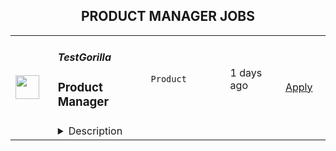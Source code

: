 <div align="center"><h2>PRODUCT MANAGER JOBS</h2></div><table><tr>
                <td width="100" height="100" rowspan="2">
                    <img src="https://weworkremotely.com/assets/IsotypeV2-1ebe3dd57673f3e8d02b7490bc0faaef55d6a95d3a4aaf17298bd3ed503ae7fe.svg" width="38px" height="auto">
                </td>
                <td width="300">
                    <h5>TestGorilla</h5>
                    <h3> Product Manager</h3>
                </td>
                <td width="300">
                    <code>Product</code>
                </td>
                <td width="200">
                <text>1 days ago</text>
                </td>
                <td width="100" rowspan="2">
                <a href="https://weworkremotely.com/remote-jobs/testgorilla-product-manager" align="right" target="_blank">Apply</a>
                </td>
            </tr>
            <tr>
                <td colspan="3">
                <details><summary>Description</summary>
                

<p>
  <strong>Headquarters:</strong> Amsterdam
    <br /><strong>URL:</strong> <a href="https://www.testgorilla.com/">https://www.testgorilla.com/</a>
</p>

<div>Hi,</div><div><br></div><div>I’m Michel, the Head of Product at TestGorilla. We’re a fast-growing HR tech startup that helps teams make better hiring decisions faster and bias-free.</div><div><br></div><div>Over the past year, we’ve experienced tremendous growth. More than 5,700 companies have replaced CVs with our assessments to screen candidates in an unbiased and data-driven way. </div><div><br></div><div>As we scale our efforts in 2022 and beyond, we’re looking for a <strong>Product Manager </strong>who’s passionate about building amazing product experiences and helping people land dream jobs. </div><div>
<br><br>
</div><div><strong>What’s in it for you?</strong></div><ul>
<li>Helping shape a fast-growing HR tech startup as an early employee</li>
<li>Fully remote position with bright, motivated, and friendly colleagues around the world </li>
<li>Competitive salary + Share appreciation rights (SARs)</li>
<li>Flexible hours and vacation</li>
<li>Paid parental leave </li>
<li>Remote working budget: €1,000 per year</li>
<li>Learning and development budget: 3.5% of salary</li>
</ul><div><br></div><h1>The job in a nutshell</h1><div>As a <strong>Product Manager</strong>, you’ll be responsible for creating and shipping products that help hundreds of thousands of users around the world land their dream job. <br><br>
</div><div>Together with a cross-functional team, you’ll take ownership of translating our product vision and strategy into a roadmap, ensure seamless product delivery and drive feedback loops on what has been shipped. </div><div>Your goal is to give our customers and their candidates the best experience possible out there! This is an amazing opportunity for a product manager that is looking to embark on an entrepreneurial journey and is ready to put a dent in the universe! </div><div><br></div><div><br></div><h1><strong>You’ll spend time on the following:</strong></h1><ul>
<li>Define a vision, strategy and roadmap that drives maximum impact for your area of the customer and candidate experience</li>
<li>
<a href="https://www.testgorilla.com/test-library/role-specific-skills-tests/product-owner-test/">Drive product execution</a>: gather requirements, define functionality, set goals, deliver with your team against these goals, resolve quality issues</li>
<li>Work with cross-functional stakeholders (Customer Success, Sales, Marketing, etc.). to factor their requirements into product decisions</li>
<li>Talk to users on a regular basis: our customers that create assessments as well as candidates taking the assessment</li>
<li>Leverage data and user insights to create solutions that satisfy and solve user needs</li>
<li>Create clear and thoughtful documentation that can easily be understood and used by both technical and non-technical stakeholders</li>
<li>Ensure UX and product-led growth is at the heart of what we build</li>
<li>Gain a broader understanding of trends in the HR and HR-tech vertical that impact product development</li>
<li>Work in a collaborative, talented distributed team across the globe<br><br>
</li>
</ul><div> </div><div><br></div><h1><strong>Here's what we are looking for:</strong></h1><ul>
<li>You are inspired by our mission to put <em>one billion people in dream jobs</em>
</li>
<li>You are fully aligned with our <a href="https://www.testgorilla.com/careers/">values </a>
</li>
<li>You have a track record of shipping and scaling high quality products that effectively service the needs of both customers and the business</li>
<li>You have creative and innovative problem solving skills and feel comfortable engaging in detailed conversations about strategy and product design with both non-technical and technical audiences</li>
<li>You are data driven and use that skill to drive strategic decisions for the product you are working on. Making sure we tackle the biggest opportunities in the most effective way</li>
<li>You’re able to think big, but start small. You can establish a north star for your product while maintaining an agile mindset towards getting there.</li>
<li>You have a user-first mindset. You’re passionate about understanding their needs and continuously improving their experience</li>
<li>You have strong collaboration and relationship building skills that allow you to build cross-functional relationships</li>
<li>You have excellent communication skills (both written and verbal) and attention to detail</li>
<li>You are comfortable with ambiguity and thrive in the fast paced environment of an early-stage startup that is operating remotely around the globe<br><br>
</li>
</ul><div>
<em>We typically expect candidates with at least 2  y. of experience in a Product Management position to have the skills mentioned above.<br></em><br>
</div><div> </div><h1><strong>Bonus points if…</strong></h1><ul>
<li>You have experience working in a high growth product-led startup</li>
<li>You have domain experience working in HR-tech and/or SaaS</li>
<li>You have led detailed short-term product roadmaps while keeping the longer term vision intact</li>
<li>You have strong experience with UI/UX design, and you are passionate about design and creating beautiful products<br><br>
</li>
</ul><div><br></div><h1><strong>Interested?</strong></h1><div>
<br>We don’t offer rainbow glitter unicorns or dog-friendly offices (we literally don’t have an office), but we do offer real people, solid core values, and a product meant to give everyone a fair, unbiased chance at their dream jobs.</div><div>
<br>Here at TestGorilla, we eat our own dog food. We use our assessment platform to make sure we make the best hiring decisions faster and bias-free. </div><div>
<br>So if this role sounds like a good fit for you, I’d like you to apply by taking this assessment. This will take about an hour and will focus on your soft and hard skills required to succeed in this role. It’s also a great opportunity for you to get to know our product!</div><div>
<br>After passing the assessment, your first round of interviews will zoom in on your product management competencies. In two sessions we’ll dive deep into product delivery, stakeholder management, product strategy and more.</div><div>
<br>The final round consists of two interviews with people you’ll collaborate with in the organization and a presentation of your case resolution.</div><div>
<br>If you’re hired, I’ll do everything I can to help you succeed at TestGorilla and throughout the rest of your career!</div><div><br></div>

<p><strong>To apply:</strong> <a href="https://weworkremotely.com/remote-jobs/testgorilla-product-manager">https://weworkremotely.com/remote-jobs/testgorilla-product-manager</a></p>

                </details>
                </td>
            </tr>,<tr>
                <td width="100" height="100" rowspan="2">
                    <img src="https://wwr-pro.s3.amazonaws.com/logos/0076/2157/logo.gif" width="38px" height="auto">
                </td>
                <td width="300">
                    <h5>SafetyWing</h5>
                    <h3> Product Manager Nomad Insurance</h3>
                </td>
                <td width="300">
                    <code>Product</code>
                </td>
                <td width="200">
                <text>32 days ago</text>
                </td>
                <td width="100" rowspan="2">
                <a href="https://weworkremotely.com/remote-jobs/safetywing-product-manager-nomad-insurance-1" align="right" target="_blank">Apply</a>
                </td>
            </tr>
            <tr>
                <td colspan="3">
                <details><summary>Description</summary>
                <img src="https://we-work-remotely.imgix.net/logos/0076/2157/logo.gif?ixlib=rails-4.0.0&w=50&h=50&dpr=2&fit=fill&auto=compress" />

<p>
  <strong>Headquarters:</strong> San Francisco
    <br /><strong>URL:</strong> <a href="https://safetywing.com">https://safetywing.com</a>
</p>

<div>
<a href="https://safetywing.com/"><strong>SafetyWing</strong></a> (YC W18) is seeking an ambitious and creative <strong>Product Manager - Nomad Insurance</strong> to help make our product something our customers love so much they’ll tell their friends about it. <br><br><strong>Nomad Insurance</strong> is rapidly scaling, and we need an experienced product leader to partner with the General Manager to own and implement the product roadmap. You will be working on the very first product we have launched.<br><br>
</div><div>
<br>💻 <strong>Your responsibilities will include</strong><br><br>
</div><ul>
<li>Identify the most pressing issues in the product, find creative solutions to them, and quickly implement improvements with optimism and enthusiasm. </li>
<li>Lead cross-functional projects most important to the team. If you were to join today, these would include things like implementing better processes for handling customer claims and working with legal, compliance, and partnership stakeholders to improve both our current nomad insurance product and our affiliate product for ambassadors.</li>
<li>Help Nomad Insurance achieve its potential by understanding the latest status of all priority projects happening, pushing goals to be met, and being a jack of all trades to support your team in implementation. </li>
<li>Build out operational systems and automation SafetyWing as we scale and grow, and ultimately make a product people love so much they tell their friends about it.</li>
</ul><div>
<br><br>🧪 <strong>We are looking for someone who</strong><br><br>
</div><ul>
<li>Is ambitious, organized, and great with a verbal and written communication</li>
<li>Has had Product Management experience or equivalent experience as an entrepreneur. Ideally, you’ve also worked in the B2C space before.</li>
<li>Has strong leadership skills and the ability to make people around you fulfill their potential.</li>
<li>Is comfortable with product development cycles and ready to iterate and innovate on our processes. </li>
<li>Has a growth-oriented mindset and is motivated by challenging growth targets.</li>
<li>Has the ability to plan a project, gather the resources and see it through to completion no matter what challenges you encounter.</li>
<li>Has good judgment in making something people love so much they tell their friends.</li>
</ul><div>
<br><strong>😀 We like to work with people who</strong>
</div><ul>
<li>Want to help build a global social safety net on the Internet.</li>
<li>Think for themselves instead of copying others.</li>
<li>Are willing to try new things, even with the risk of failure.</li>
<li>Are intellectually curious and open to new ideas.</li>
<li>Are creative and bold in the face of any problems.</li>
<li>Have strong integrity and do the right thing.</li>
</ul><div>
<br>🧘 <strong>What we offer</strong><br><br>
</div><div>We operate in a fully remote work environment – work from anywhere globally. <br><br>You will receive salary and equity compensation, health insurance, a laptop, a minimum of four weeks of the yearly vacation, personal development budget, attendance of professional conferences (and much more 😉).<br><br>We have a minimum of two annual team gatherings where you will join us. The previous gatherings were in  Ljubljana, San Francisco, and Mexico.<br><br>We are looking forward to hearing from you!</div><div>
<br><br><strong>About SafetyWing</strong><br><br>
</div><div>
<strong>SafetyWing</strong> was founded to support nomads like ourselves by building an adaptable software-based global social safety net.<br><strong>Our products</strong> are created by a fully remote team distributed across the globe and stretching ten timezones while headquartered in San Francisco.<br><strong>We’re here</strong> to remove the role of geographical borders as a barrier to equal opportunities and freedom for everyone.</div><div><br></div><div><br></div>

<p><strong>To apply:</strong> <a href="https://weworkremotely.com/remote-jobs/safetywing-product-manager-nomad-insurance-1">https://weworkremotely.com/remote-jobs/safetywing-product-manager-nomad-insurance-1</a></p>

                </details>
                </td>
            </tr>,<tr>
                <td width="100" height="100" rowspan="2">
                    <img src="https://remotive.com/job/1339868/logo" width="38px" height="auto">
                </td>
                <td width="300">
                    <h5>Customer.io</h5>
                    <h3>Senior Product Manager - Mobile</h3>
                </td>
                <td width="300">
                    <code>android,education,go,ios</code>
                </td>
                <td width="200">
                <text>12 days ago</text>
                </td>
                <td width="100" rowspan="2">
                <a href="https://remotive.com/remote-jobs/product/senior-product-manager-mobile-1339868" align="right" target="_blank">Apply</a>
                </td>
            </tr>
            <tr>
                <td colspan="3">
                <details><summary>Description</summary>
                <p>Hello! I’m LJ, Group Product Manager at <a href="http://Customer.io" rel="nofollow">Customer.io</a>.</p><br>
<p>I’m looking for someone to help make Customer.io the go-to messaging solution for teams building mobile apps. You’ll drive the roadmap for a product squad, shaping the features and Software Development Kit (SDK) capabilities that mobile app teams need when connecting with their customers.</p><br>
<p>This role is perfect for you if you love staying on top of how mobile apps are created. You’ll learn directly from exceptional mobile app developers about what they need to run their communications. You’ll build expertise in the rapidly changing environment of iOS and Android development. You’ll take those insights and partner with your squad to ship software that makes it easier for them to make their perfect communication strategy a reality.</p><br>
<div class="h3">What you'll do</div>
<ul>
<li>You'll lead a squad consisting of engineers and a designer to achieve strategic outcomes with solutions that are:
<ul>
<li>Valuable (our customers choose to use)</li>
<li>Viable (the solution works within the constraints of the business)</li>
<li>Usable (our customers can figure out how to use)</li>
<li>Feasible (our engineers have the skills and technology to implement)</li>
</ul>
</li>
<li>You'll contribute a deep knowledge of our prospects and customers, industry trends, and the competitive landscape.</li>
<li>You’ll find and nurture ideas from anywhere in the company, expecting many of the best ideas will not be your own.</li>
<li>You'll take accountability for results, even though you're working through others to achieve them.</li>
</ul>
<div class="h3"><br></div><div class="h3">What we're looking for</div>
<ul>
<li><strong>You can commit to at least 3 hrs of working overlap with the Americas (GMT-8 to GMT-5 timezone)</strong></li>
<li>You have a track record of successfully taking software products from “idea” to “shipped”.</li>
<li>You’ve got infectious energy when sharing customer stories, and you use those stories to align your team around the customer’s experience.</li>
<li>You’re hungry to learn, and love asking “Why?” one more time.</li>
<li>You know how to source, analyze, and present quantitative and qualitative data.</li>
<li>You’re an exceptionally organized and motivated person.</li>
<li>You take ownership of problems even when the next steps and solutions aren't clear.</li>
<li>You are a proactive communicator who believes in “working out loud” to share work early and often.</li>
<li>You’re an excellent writer who values clarity and brevity while avoiding jargon.</li>
</ul>
<div class="h3"><strong><br></strong></div><div class="h3">Bonus! Not a requirement, but let us know if you have experience with...</div>
<ul>
<li>Building and launching mobile apps.</li>
<li>Working as a Product Manager on B2B SaaS products (especially in the MarTech space).</li>
<li>Using Customer.io or other marketing automation services in a previous role.</li>
</ul>
<div class="h3"><br></div><div class="h3">About Customer.io</div>
<p>Our mission at Customer.io is to power automated communication that people like to receive. Today over 4,200 internet businesses use Customer.io to manage, send, and track the performance of email, SMS, and push notifications. Unlike typical marketing platforms, Customer.io helps businesses increase relevance by using behavioral data: what people do or don’t do when logged in to a web or mobile app.</p>
<p>We are offering a starting salary of $145,000 - $169,000 USD depending on experience and subject to market rate.</p>
<div class="h3"><br></div><div class="h3">Benefits at Customer.io include:</div>
<ul>
<li>Unlimited PTO - we recommend 20 vacation days (in addition to holidays and sick days) so that you can unwind, unplug, and recharge</li>
<li>100% medical, dental, vision, and supplemental insurance for you <strong>and</strong> your dependents</li>
<li>12 weeks paid parental leave - for birth, adoption, or foster care</li>
<li>401k retirement matching - up to 5% dollar for dollar match to retirement contributions</li>
<li>Health and wellness allowance - Up to $200 USD per month that can be used for your healthy living needs, including gym membership, acupuncture, massage, or bike repairs</li>
<li>Home office stipend - Up to $2,000 USD to help you get your home office set up so you can do your best work</li>
<li>Internet + cell phone reimbursement - Up to $200 USD per month for your internet and cell phone plans</li>
<li>Co-working space reimbursement - Up to $300 USD per month for those times you'd prefer to work in a co-working environment</li>
<li>Learning + development - Up to $2,000 USD reimbursement per year to use on conferences, books, classes, or workshops - anything that will help you develop your skills</li>
<li>1 month paid sabbatical after four years at Customer.io - to treat yourself to a vacation, or spend however you choose</li>
<li>1 annual company retreat per year and opportunities to meet in smaller groups throughout the year</li>
<li>Flexible schedule, work anywhere you want! - as long as you have a reliable internet connection and some overlapping work time with your manager, you can work where and when you want</li>
</ul>
<p>All final candidates will be asked to complete an employment and education verification authorization form (which allows us to verify your job history and education listed on your resume) as part of our pre-employment process.</p>
<p>Customer.io recognizes the stifling impact of systemic injustice on diverse communities. We commit to using our influence to increase inclusion and equity within the tech industry. We strive to build an inclusive team culture, implement bias-free hiring practices, and develop community partnerships to expand our global impact.</p>
<div class="h3"><strong><br></strong></div><div class="h3"><strong>Join us!</strong></div>
<p>Check out our <a href="https://customer.io/careers/" rel="nofollow">careers page</a> for more information about why you should <a href="https://customer.io/about/" rel="nofollow">come work with us!</a> We are passionate about our core values of Empathy, Transparency, Responsibility, and Awkwardness and are looking for new coworkers to share and build that passion!</p>
<div class="h3"><br></div><div class="h3">How to apply</div>
<p>Apply at the link below by <strong>5pm PST on Friday, August 12th</strong> and tell us why you're interested in the position! In your cover letter, be sure to tell us about your favorite mobile app. There is no advantage to applying early so put your best foot forward. We plan to respond to all applicants by <strong>August 19th </strong>with a status update about your application.</p><p><strong><br></strong></p>
<p>Here's what you can expect from our hiring process:</p>
<ol>
<li>
<p>30-minute video call with Maria, Recruiter</p>
</li>
<li>
<p>60-minute video call with Lj, Hiring Manager</p>
</li>
<li>
<p>Take Home Assignment</p>
</li>
<li>
<p>Assignment Review Call with two potential team members</p>
</li>
<li>
<p>Final Interview</p>
</li>
</ol>
<img src="https://remotive.com/job/track/1339868/blank.gif?source=public_api" alt=""/>
                </details>
                </td>
            </tr></table>